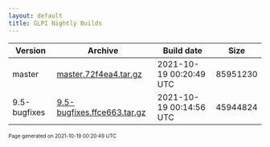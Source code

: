 ```yaml
---
layout: default
title: GLPI Nightly Builds
---
```


Version|Archive|Build date|Size
---|---|---|---
master|[master.72f4ea4.tar.gz](master.72f4ea4.tar.gz)|2021-10-19 00:20:49 UTC|85951230
9.5-bugfixes|[9.5-bugfixes.ffce663.tar.gz](9.5-bugfixes.ffce663.tar.gz)|2021-10-19 00:14:56 UTC|45944824

<font size="1">Page generated on 2021-10-19 00:20:49 UTC</font>
